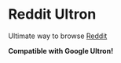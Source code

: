 # Reddit Ultron

Ultimate way to browse [Reddit](https://www.reddit.com)

**Compatible with Google Ultron!**
